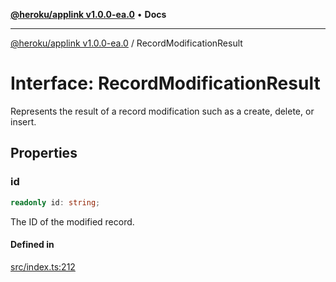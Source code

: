 [**@heroku/applink v1.0.0-ea.0**](../README.md) • **Docs**

***

[@heroku/applink v1.0.0-ea.0](../README.md) / RecordModificationResult

# Interface: RecordModificationResult

Represents the result of a record modification such as a create, delete, or insert.

## Properties

### id

```ts
readonly id: string;
```

The ID of the modified record.

#### Defined in

[src/index.ts:212](https://github.com/heroku/heroku-applink-nodejs/blob/87c92510086d403ff167f2c2ca165bec2e25023f/src/index.ts#L212)
